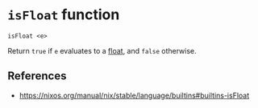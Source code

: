 # `isFloat` function

```
isFloat <e>
```

Return `true` if `e` evaluates to a [float](nix/language/data-types/number.md), and `false` otherwise.

## References

- https://nixos.org/manual/nix/stable/language/builtins#builtins-isFloat